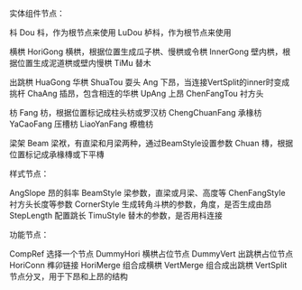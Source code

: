 实体组件节点：

枓
Dou 枓，作为根节点来使用
LuDou 栌枓，作为根节点来使用

横栱
HoriGong 横栱，根据位置生成瓜子栱、慢栱或令栱
InnerGong 壁内栱，根据位置生成泥道栱或壁内慢栱
TiMu 替木

出跳栱
HuaGong 华栱
ShuaTou 耍头
Ang 下昂，当连接VertSplit的inner时变成挑杆
ChaAng 插昂，包含相连的华栱
UpAng 上昂
ChenFangTou 衬方头

枋
Fang 枋，根据位置标记成柱头枋或罗汉枋
ChengChuanFang 承椽枋
YaCaoFang 压槽枋
LiaoYanFang 橑檐枋

梁架
Beam 梁袱，有直梁和月梁两种，通过BeamStyle设置参数
Chuan 槫，根据位置标记成承椽槫或下平槫


样式节点：

AngSlope 昂的斜率
BeamStyle 梁参数，直梁或月梁、高度等
ChenFangStyle 衬方头长度等参数
CornerStyle 生成转角斗栱的参数，角度，是否生成由昂
StepLength 配置跳长
TimuStyle 替木的参数，是否用枓连接


功能节点：

CompRef 选择一个节点
DummyHori 横栱占位节点
DummyVert 出跳栱占位节点
HoriConn 榫卯链接
HoriMerge 组合成横栱
VertMerge 组合成出跳栱
VertSplit 节点分叉，用于下昂和上昂的结构


